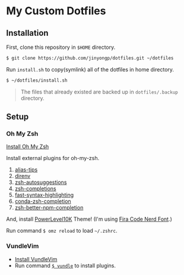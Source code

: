 # My Custom Dotfiles

## Installation

First, clone this repository in `$HOME` directory.

```sh
$ git clone https://github.com/jinyongp/dotfiles.git ~/dotfiles
```

Run `install.sh` to copy(symlink) all of the dotfiles in home directory.

```sh
$ ~/dotfiles/install.sh
```

>The files that already existed are backed up in `dotfiles/.backup` directory.

## Setup

### Oh My Zsh

[Install Oh My Zsh](https://ohmyz.sh/#install)

Install external plugins for oh-my-zsh.

   1. [alias-tips](https://github.com/djui/alias-tips#oh-my-zsh)
   2. [direnv](https://github.com/direnv/direnv/blob/master/docs/installation.md#installation)
   3. [zsh-autosuggestions](https://github.com/zsh-users/zsh-autosuggestions/blob/master/INSTALL.md#oh-my-zsh)
   4. [zsh-completions](https://github.com/zsh-users/zsh-completions#oh-my-zsh)
   5. [fast-syntax-highlighting](https://github.com/zdharma-continuum/fast-syntax-highlighting#oh-my-zsh)
   6. [conda-zsh-completion](https://github.com/esc/conda-zsh-completion/blob/382d840f7ad053b3b2ccf0b1f52b26bdabaf66b3/_conda#L24)
   7. [zsh-better-npm-completion](https://github.com/lukechilds/zsh-better-npm-completion#as-an-oh-my-zsh-custom-plugin)

And, install [PowerLevel10K](https://github.com/romkatv/powerlevel10k#oh-my-zsh) Theme! (I'm using [Fira Code Nerd Font](https://github.com/ryanoasis/nerd-fonts#option-4-homebrew-fonts).)

Run command `$ omz reload` to load `~/.zshrc`.

### VundleVim

- [Install VundleVim](https://github.com/VundleVim/Vundle.vim#quick-start)
- Run command [`$ vundle`](https://github.com/ohmyzsh/ohmyzsh/tree/master/plugins/vundle) to install plugins.
